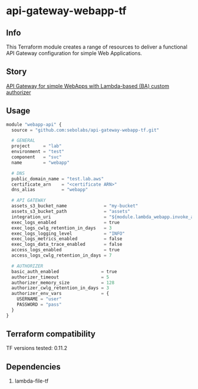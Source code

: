 # api-gateway-webapp-tf

**Info**
------
This Terraform module creates a range of resources to deliver a functional API Gateway configuration for simple Web Applications.

**Story**
------
[API Gateway for simple WebApps with Lambda-based (BA) custom authorizer](https://medium.com/@sebolabs/apig-lambda-custom-basic-auth-4f891f463b98)

**Usage**
------
```python
module "webapp-api" {
  source = "github.com:sebolabs/api-gateway-webapp-tf.git"

  # GENERAL
  project     = "lab"
  environment = "test"
  component   = "svc"
  name        = "webapp"

  # DNS
  public_domain_name = "test.lab.aws"
  certificate_arn    = "<certificate ARN>"
  dns_alias          = "webapp"

  # API GATEWAY
  assets_s3_bucket_name              = "my-bucket"
  assets_s3_bucket_path              = "assets"
  integration_uri                    = "${module.lambda_webapp.invoke_arn}"
  exec_logs_enabled                  = true
  exec_logs_cwlg_retention_in_days   = 3
  exec_logs_logging_level            = "INFO"
  exec_logs_metrics_enabled          = false
  exec_logs_data_trace_enabled       = false
  access_logs_enabled                = true
  access_logs_cwlg_retention_in_days = 7

  # AUTHORIZER
  basic_auth_enabled                = true
  authorizer_timeout                = 5
  authorizer_memory_size            = 128
  authorizer_cwlg_retention_in_days = 3
  authorizer_env_vars               = {
    USERNAME = "user"
    PASSWORD = "pass"
  }
}
```

**Terraform compatibility**
------
TF versions tested: 0.11.2

**Dependencies**
------
1. lambda-file-tf
